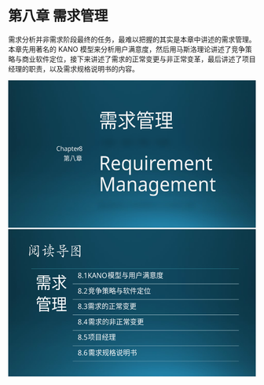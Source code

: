 
# 第八章 需求管理

需求分析并非需求阶段最终的任务，最难以把握的其实是本章中讲述的需求管理。本章先用著名的 KANO 模型来分析用户满意度，然后用马斯洛理论讲述了竞争策略与商业软件定位，接下来讲述了需求的正常变更与非正常变革，最后讲述了项目经理的职责，以及需求规格说明书的内容。

<img src="img/Slide1.SVG" height=300/>

<img src="img/Slide2.SVG" height=300/>


